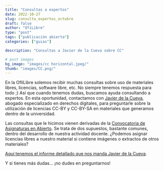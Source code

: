 ```yaml
---
title: "Consultas a expertos"
date: 2022-10-27
slug: consulta_expertos_octubre
draft: false
author: "OfiLibre"
type: "post"
tags: ["publicación abierta"]
categories: ["guias"]

description: "Consultas a Javier de la Cueva sobre CC"

# post images 
bg_image: "images/cc horizontal.jpeg/"
thumb: "images/CC.png/"
---
```


En la OfliLibre solemos recibir muchas consultas sobre uso de materiales libres, licencias, software libre, etc. No siempre tenemos respuesta para todo ;) Así que cuando tenemos dudas, buscamos ayuda consultando a expertos.
En esta oportunidad, contactamos con [Javier de la Cueva](https://es.wikipedia.org/wiki/Javier_de_la_Cueva), abogado especializado en derechos digitales, para preguntarle sobre la utilización de licencias CC-BY y CC-BY-SA en materiales que generamos dentro de la universidad.

Las consultas que le hicimos vienen derivadas de la [Convocatoria de Asignaturas en Abierto](https://ofilibre.urjc.es/guias/convocatoria-asignaturas-abierto/). Se trata de dos supuestos, bastante comunes, dentro del desarrollo de nuestra actividad docente. ¿Podemos asignar licencias libres a nuestro material si contiene imágenes o extractos de otros materiales?

[Aquí tenemos el informe detallado que nos manda Javier de la Cueva](https://ofilibre.urjc.es/guias/consulta_a_expertos_1/).

Y si tienes más dudas... ¡no dudes en preguntarnos!

